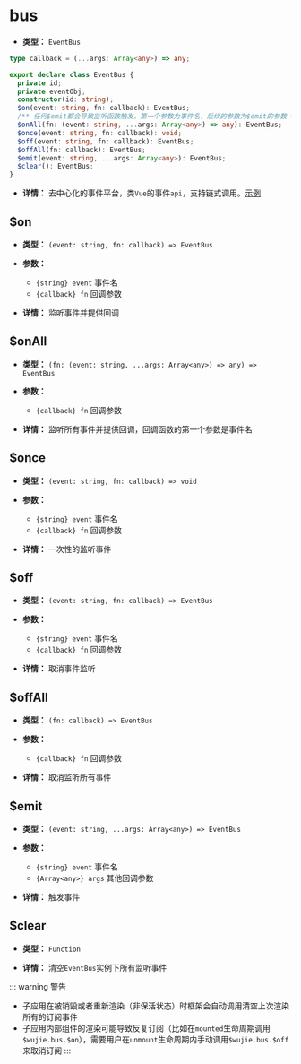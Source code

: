 # bus

- **类型：** `EventBus`

```typescript
type callback = (...args: Array<any>) => any;

export declare class EventBus {
  private id;
  private eventObj;
  constructor(id: string);
  $on(event: string, fn: callback): EventBus;
  /** 任何$emit都会导致监听函数触发，第一个参数为事件名，后续的参数为$emit的参数 */
  $onAll(fn: (event: string, ...args: Array<any>) => any): EventBus;
  $once(event: string, fn: callback): void;
  $off(event: string, fn: callback): EventBus;
  $offAll(fn: callback): EventBus;
  $emit(event: string, ...args: Array<any>): EventBus;
  $clear(): EventBus;
}
```

- **详情：** 去中心化的事件平台，类`Vue`的事件`api`，支持链式调用。[示例](/guide/communication.html#eventbus-通信)

## $on

- **类型：** `(event: string, fn: callback) => EventBus`

- **参数：**
  - `{string} event` 事件名
  - `{callback} fn` 回调参数

- **详情：** 监听事件并提供回调

## $onAll

- **类型：** `(fn: (event: string, ...args: Array<any>) => any) => EventBus`

- **参数：**
  - `{callback} fn` 回调参数

- **详情：** 监听所有事件并提供回调，回调函数的第一个参数是事件名


## $once

- **类型：** `(event: string, fn: callback) => void`

- **参数：**
  - `{string} event` 事件名
  - `{callback} fn` 回调参数

- **详情：** 一次性的监听事件

## $off

- **类型：** `(event: string, fn: callback) => EventBus`

- **参数：**
  - `{string} event` 事件名
  - `{callback} fn` 回调参数

- **详情：** 取消事件监听

## $offAll

- **类型：** `(fn: callback) => EventBus`

- **参数：**
  - `{callback} fn` 回调参数

- **详情：** 取消监听所有事件

## $emit

- **类型：** `(event: string, ...args: Array<any>) => EventBus`

- **参数：**
  - `{string} event` 事件名
  - `{Array<any>} args` 其他回调参数

- **详情：** 触发事件

## $clear

- **类型：** `Function`

- **详情：** 清空`EventBus`实例下所有监听事件

::: warning 警告

- 子应用在被销毁或者重新渲染（非保活状态）时框架会自动调用清空上次渲染所有的订阅事件
- 子应用内部组件的渲染可能导致反复订阅（比如在`mounted`生命周期调用`$wujie.bus.$on`），需要用户在`unmount`生命周期内手动调用`$wujie.bus.$off`来取消订阅
  :::
